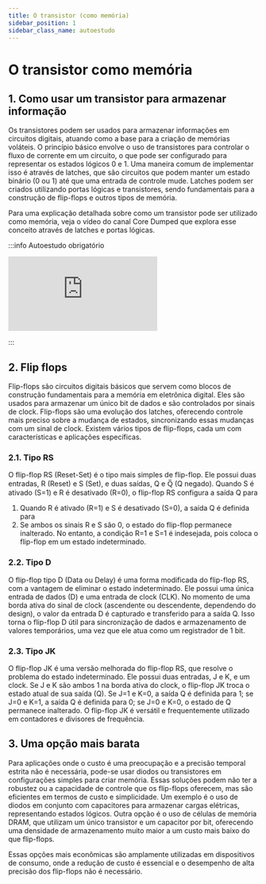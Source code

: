 ```yaml
---
title: O transistor (como memória)
sidebar_position: 1
sidebar_class_name: autoestudo
---
```


# O transistor como memória

## 1. Como usar um transistor para armazenar informação

Os transistores podem ser usados para armazenar informações em circuitos
digitais, atuando como a base para a criação de memórias voláteis. O princípio
básico envolve o uso de transistores para controlar o fluxo de corrente em um
circuito, o que pode ser configurado para representar os estados lógicos 0 e 1.
Uma maneira comum de implementar isso é através de latches, que são circuitos
que podem manter um estado binário (0 ou 1) até que uma entrada de controle
mude. Latches podem ser criados utilizando portas lógicas e transistores, sendo
fundamentais para a construção de flip-flops e outros tipos de memória.

Para uma explicação detalhada sobre como um transistor pode ser utilizado como
memória, veja o vídeo do canal Core Dumped que explora esse conceito através de
latches e portas lógicas.

:::info Autoestudo obrigatório

<div style={{ textAlign: 'center' }}>
    <iframe 
        style={{
            display: 'block',
            margin: 'auto',
            width: '100%',
            height: '50vh',
        }}
        src="https://www.youtube.com/embed/rM9BjciBLmg" 
        frameborder="0" 
        allowFullScreen>
    </iframe>
</div>

:::

## 2. Flip flops

Flip-flops são circuitos digitais básicos que servem como blocos de construção
fundamentais para a memória em eletrônica digital. Eles são usados para
armazenar um único bit de dados e são controlados por sinais de clock.
Flip-flops são uma evolução dos latches, oferecendo controle mais preciso sobre
a mudança de estados, sincronizando essas mudanças com um sinal de clock.
Existem vários tipos de flip-flops, cada um com características e aplicações
específicas.

### 2.1. Tipo RS

O flip-flop RS (Reset-Set) é o tipo mais simples de flip-flop. Ele possui duas
entradas, R (Reset) e S (Set), e duas saídas, Q e Q̅ (Q negado). Quando S é
ativado (S=1) e R é desativado (R=0), o flip-flop RS configura a saída Q para
1. Quando R é ativado (R=1) e S é desativado (S=0), a saída Q é definida para
0. Se ambos os sinais R e S são 0, o estado do flip-flop permanece inalterado.
No entanto, a condição R=1 e S=1 é indesejada, pois coloca o flip-flop em um
estado indeterminado.

### 2.2. Tipo D

O flip-flop tipo D (Data ou Delay) é uma forma modificada do flip-flop RS, com
a vantagem de eliminar o estado indeterminado. Ele possui uma única entrada de
dados (D) e uma entrada de clock (CLK). No momento de uma borda ativa do sinal
de clock (ascendente ou descendente, dependendo do design), o valor da entrada
D é capturado e transferido para a saída Q. Isso torna o flip-flop D útil para
sincronização de dados e armazenamento de valores temporários, uma vez que ele
atua como um registrador de 1 bit.

### 2.3. Tipo JK

O flip-flop JK é uma versão melhorada do flip-flop RS, que resolve o problema
do estado indeterminado. Ele possui duas entradas, J e K, e um clock. Se J e K
    são ambos 1 na borda ativa do clock, o flip-flop JK troca o estado atual de
    sua saída (Q). Se J=1 e K=0, a saída Q é definida para 1; se J=0 e K=1, a
    saída Q é definida para 0; se J=0 e K=0, o estado de Q permanece
    inalterado. O flip-flop JK é versátil e frequentemente utilizado em
    contadores e divisores de frequência.

## 3. Uma opção mais barata

Para aplicações onde o custo é uma preocupação e a precisão temporal estrita
não é necessária, pode-se usar diodos ou transistores em configurações simples
para criar memória. Essas soluções podem não ter a robustez ou a capacidade de
controle que os flip-flops oferecem, mas são eficientes em termos de custo e
simplicidade. Um exemplo é o uso de diodos em conjunto com capacitores para
armazenar cargas elétricas, representando estados lógicos. Outra opção é o uso
de células de memória DRAM, que utilizam um único transistor e um capacitor por
bit, oferecendo uma densidade de armazenamento muito maior a um custo mais
baixo do que flip-flops.

Essas opções mais econômicas são amplamente utilizadas em dispositivos de
consumo, onde a redução de custo é essencial e o desempenho de alta precisão
dos flip-flops não é necessário.
